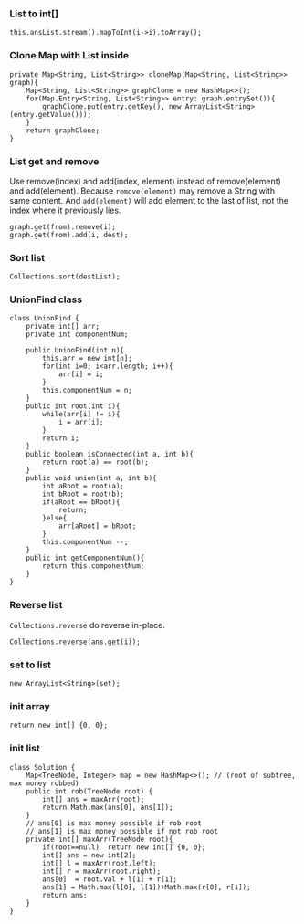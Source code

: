 ### List to int[]

```
this.ansList.stream().mapToInt(i->i).toArray();
```

### Clone Map with List inside

```
private Map<String, List<String>> cloneMap(Map<String, List<String>> graph){
    Map<String, List<String>> graphClone = new HashMap<>();
    for(Map.Entry<String, List<String>> entry: graph.entrySet()){
        graphClone.put(entry.getKey(), new ArrayList<String>(entry.getValue()));
    }
    return graphClone;
}
```

### List get and remove

Use remove(index) and add(index, element) instead of remove(element) and add(element). Because `remove(element)` may remove a String with same content. And `add(element)` will add element to the last of list, not the index where it previously lies.

```
graph.get(from).remove(i);
graph.get(from).add(i, dest);
```

### Sort list

```
Collections.sort(destList);
```

### UnionFind class

```
class UnionFind {
    private int[] arr;
    private int componentNum;

    public UnionFind(int n){
        this.arr = new int[n];
        for(int i=0; i<arr.length; i++){
            arr[i] = i;
        }
        this.componentNum = n;
    }
    public int root(int i){
        while(arr[i] != i){
            i = arr[i];
        }
        return i;
    }
    public boolean isConnected(int a, int b){
        return root(a) == root(b);
    }
    public void union(int a, int b){
        int aRoot = root(a);
        int bRoot = root(b);
        if(aRoot == bRoot){
            return;
        }else{
            arr[aRoot] = bRoot;
        }
        this.componentNum --;
    }
    public int getComponentNum(){
        return this.componentNum;
    }
}
```


### Reverse list

`Collections.reverse` do reverse in-place.

```
Collections.reverse(ans.get(i));
```

### set to list

```
new ArrayList<String>(set);
```

### init array

```
return new int[] {0, 0};
```

### init list

```
class Solution {
    Map<TreeNode, Integer> map = new HashMap<>(); // (root of subtree, max money robbed)
    public int rob(TreeNode root) {
        int[] ans = maxArr(root);
        return Math.max(ans[0], ans[1]);
    }
    // ans[0] is max money possible if rob root
    // ans[1] is max money possible if not rob root
    private int[] maxArr(TreeNode root){
        if(root==null)  return new int[] {0, 0};
        int[] ans = new int[2];
        int[] l = maxArr(root.left);
        int[] r = maxArr(root.right);
        ans[0]  = root.val + l[1] + r[1];
        ans[1] = Math.max(l[0], l[1])+Math.max(r[0], r[1]);
        return ans;
    }
}
```

